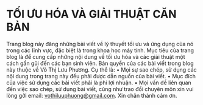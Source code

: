 # TỐI ƯU HÓA VÀ GIẢI THUẬT CĂN BẢN
Trang blog này đăng những bài viết về lý thuyết tối ưu và ứng dụng của nó trong các lĩnh vực, đặc biệt là trong khoa học máy tính. Mục tiêu của trang blog là để cung cấp những nội dung về tối ưu hóa và các giải thuật một cách gần gũi đến các bạn sinh viên. Bản quyền của các bài viết trong blog này thuộc về Võ Thị Lưu Phương.
Cụ thể là:
•	Mọi sự sao chép, sử dụng các nội dung trong trang này đều phải được dẫn nguồn của bài viết.
•	Mục đích của việc sử dụng các bài viết phải là phi lợi nhuận.
•	Mọi vấn đề liên quan đến việc sao chép, sử dụng bài viết, cũng như trao đổi chuyên môn xin vui lòng gởi email: vothiluuphuong@gmail.com.
Xin chân thành cảm ơn.
